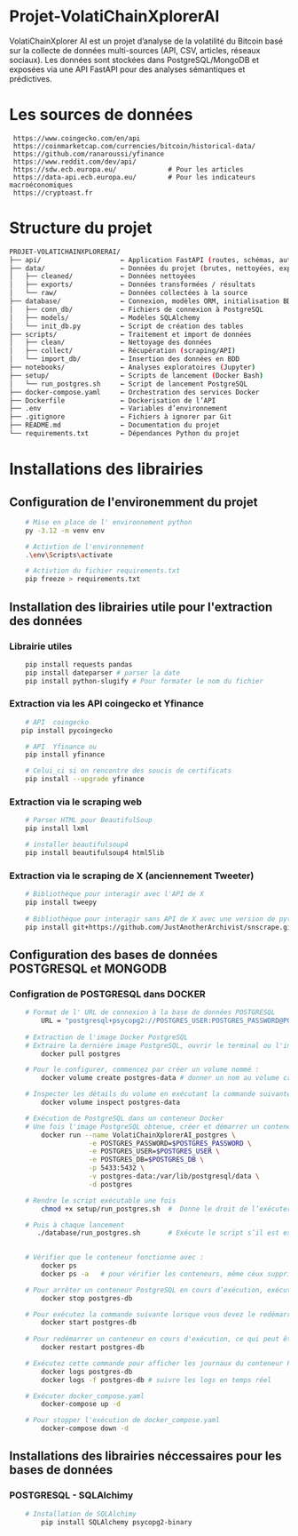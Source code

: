 # Projet-VolatiChainXplorerAI
VolatiChainXplorer AI est un projet d’analyse de la volatilité du Bitcoin basé sur la collecte de données multi-sources (API, CSV, articles, réseaux sociaux). Les données sont stockées dans PostgreSQL/MongoDB et exposées via une API FastAPI pour des analyses sémantiques et prédictives.

# Les sources de données
     https://www.coingecko.com/en/api
     https://coinmarketcap.com/currencies/bitcoin/historical-data/
     https://github.com/ranaroussi/yfinance
     https://www.reddit.com/dev/api/
     https://sdw.ecb.europa.eu/             # Pour les articles
     https://data-api.ecb.europa.eu/        # Pour les indicateurs macroéconomiques
     https://cryptoast.fr


# Structure du projet 
```bash
PROJET-VOLATICHAINXPLORERAI/
├── api/                    ← Application FastAPI (routes, schémas, auth)
├── data/                   ← Données du projet (brutes, nettoyées, exportées)
│   ├── cleaned/            ← Données nettoyées
│   ├── exports/            ← Données transformées / résultats
│   └── raw/                ← Données collectées à la source
├── database/               ← Connexion, modèles ORM, initialisation BDD
│   ├── conn_db/            ← Fichiers de connexion à PostgreSQL
│   ├── models/             ← Modèles SQLAlchemy
│   └── init_db.py          ← Script de création des tables
├── scripts/                ← Traitement et import de données
│   ├── clean/              ← Nettoyage des données
│   ├── collect/            ← Récupération (scraping/API)
│   └── import_db/          ← Insertion des données en BDD
├── notebooks/              ← Analyses exploratoires (Jupyter)
├── setup/                  ← Scripts de lancement (Docker Bash)
│   └── run_postgres.sh     ← Script de lancement PostgreSQL
├── docker-compose.yaml     ← Orchestration des services Docker
├── Dockerfile              ← Dockerisation de l’API
├── .env                    ← Variables d’environnement
├── .gitignore              ← Fichiers à ignorer par Git
├── README.md               ← Documentation du projet
└── requirements.txt        ← Dépendances Python du projet

```
# Installations des librairies 
## Configuration de l'environemment du projet
```bash
    # Mise en place de l' environnement python 
    py -3.12 -m venv env

    # Activtion de l'environnement 
    .\env\Scripts\activate

    # Activtion du fichier requirements.txt 
    pip freeze > requirements.txt
``` 
## Installation des librairies utile pour l'extraction des données

### Librairie utiles
```bash
    pip install requests pandas
    pip install dateparser # parser la date
    pip install python-slugify # Pour formater le nom du fichier 

``` 

### Extraction via les API coingecko et Yfinance 
```bash
    # API  coingecko
   pip install pycoingecko

    # API  Yfinance ou 
    pip install yfinance

    # Celui_ci si on rencontre des soucis de certificats  
    pip install --upgrade yfinance

``` 
### Extraction via le scraping web
```bash
    # Parser HTML pour BeautifulSoup 
    pip install lxml

    # installer beautifulsoup4
    pip install beautifulsoup4 html5lib
``` 

### Extraction via le scraping  de X (anciennement Tweeter)
```bash
    # Bibliothèque pour interagir avec l'API de X 
    pip install tweepy
    
    # Bibliothèque pour interagir sans API de X avec une version de python à partir de 3.11 et descandant
    pip install git+https://github.com/JustAnotherArchivist/snscrape.git


```

## Configuration des bases de données POSTGRESQL et MONGODB
### Configration de POSTGRESQL dans DOCKER
```bash
    # Format de l' URL de connexion à la base de données POSTGRESQL
        URL = "postgresql+psycopg2://POSTGRES_USER:POSTGRES_PASSWORD@POSTGRES_HOST:POSTGRES_PORT/POSTGRES_DB"
    
    # Extraction de l'image Docker PostgreSQL
    # Extraire la dernière image PostgreSQL, ouvrir le terminal ou l'invite de commande et exécutez :
        docker pull postgres

    # Pour le configurer, commencez par créer un volume nommé :
        docker volume create postgres-data # donner un nom au volume crée

    # Inspecter les détails du volume en exécutant la commande suivante :
        docker volume inspect postgres-data

    # Exécution de PostgreSQL dans un conteneur Docker
    # Une fois l'image PostgreSQL obtenue, créer et démarrer un conteneur avec une seule commande :
        docker run --name VolatiChainXplorerAI_postgres \
                    -e POSTGRES_PASSWORD=$POSTGRES_PASSWORD \
                    -e POSTGRES_USER=$POSTGRES_USER \
                    -e POSTGRES_DB=$POSTGRES_DB \
                    -p 5433:5432 \
                    -v postgres-data:/var/lib/postgresql/data \
                    -d postgres 

    # Rendre le script exécutable une fois 
        chmod +x setup/run_postgres.sh  #  Donne le droit de l’exécuter

    # Puis à chaque lancement
       ./database/run_postgres.sh       # Exécute le script s’il est exécutable
 

    # Vérifier que le conteneur fonctionne avec :
        docker ps
        docker ps -a   # pour vérifier les conteneurs, même céux supprimé

    # Pour arrêter un conteneur PostgreSQL en cours d’exécution, exécutez la commande suivante :
        docker stop postgres-db

    # Pour exécutez la commande suivante lorsque vous devez le redémarrer :
        docker start postgres-db
    
    # Pour redémarrer un conteneur en cours d'exécution, ce qui peut être utile après avoir modifié certaines configurations, exécutez la commande suivante :
        docker restart postgres-db

    # Exécutez cette commande pour afficher les journaux du conteneur PostgreSQL :
        docker logs postgres-db
        docker logs -f postgres-db # suivre les logs en temps réel

    # Exécuter docker_compose.yaml
        docker-compose up -d

    # Pour stopper l'exécution de docker_compose.yaml
        docker-compose down -d
```
## Installations des librairies néccessaires pour les bases de données
### POSTGRESQL - SQLAlchimy
```bash
    # Installation de SQLAlchimy
        pip install SQLAlchemy psycopg2-binary
```